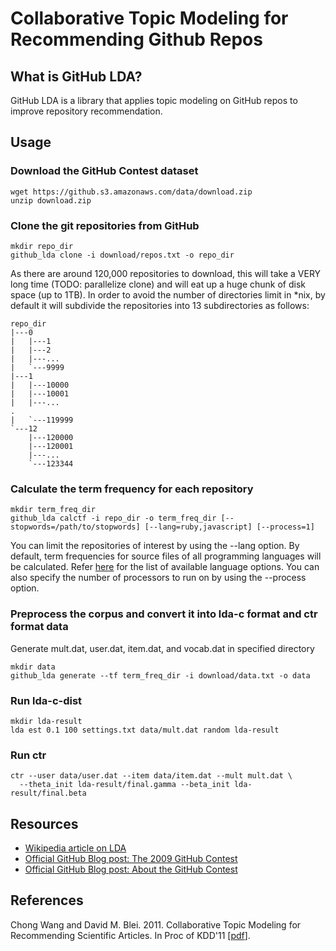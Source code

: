 # Collaborative Topic Modeling for Recommending Github Repos

## What is GitHub LDA?

GitHub LDA is a library that applies topic modeling on GitHub repos to improve repository recommendation.

## Usage

### Download the GitHub Contest dataset

    wget https://github.s3.amazonaws.com/data/download.zip
    unzip download.zip

### Clone the git repositories from GitHub

    mkdir repo_dir
    github_lda clone -i download/repos.txt -o repo_dir

As there are around 120,000 repositories to download, this will take a VERY long time (TODO: parallelize clone) and will eat up a huge chunk of disk space (up to 1TB). In order to avoid the number of directories limit in \*nix, by default it will subdivide the repositories into 13 subdirectories as follows:

    repo_dir
    |---0
    |   |---1
    |   |---2
    |   |---...
    |   `---9999
    |---1
    |   |---10000
    |   |---10001
    |   |---...
    .
    |   `---119999
    `---12
        |---120000
        |---120001
        |---...
        `---123344

### Calculate the term frequency for each repository

    mkdir term_freq_dir
    github_lda calctf -i repo_dir -o term_freq_dir [--stopwords=/path/to/stopwords] [--lang=ruby,javascript] [--process=1]

You can limit the repositories of interest by using the --lang option. By default, term frequencies for source files of all programming languages will be calculated. Refer [here][lang] for the list of available language options. You can also specify the number of processors to run on by using the --process option.

### Preprocess the corpus and convert it into lda-c format and ctr format data

Generate mult.dat, user.dat, item.dat, and vocab.dat in specified directory

    mkdir data
    github_lda generate --tf term_freq_dir -i download/data.txt -o data

### Run lda-c-dist

    mkdir lda-result
    lda est 0.1 100 settings.txt data/mult.dat random lda-result

### Run ctr

    ctr --user data/user.dat --item data/item.dat --mult mult.dat \
      --theta_init lda-result/final.gamma --beta_init lda-result/final.beta

## Resources

+ [Wikipedia article on LDA][wikipedia]
+ [Official GitHub Blog post: The 2009 GitHub Contest][blog1]
+ [Official GitHub Blog post: About the GitHub Contest][blog2]

## References

Chong Wang and David M. Blei. 2011. Collaborative Topic Modeling for Recommending Scientific Articles. In Proc of KDD'11  [[pdf][pdf]].

[pdf]: http://www.cs.cmu.edu/~chongw/papers/WangBlei2011.pdf
[wikipedia]: http://en.wikipedia.org/wiki/Latent_Dirichlet_allocation
[blog1]: https://github.com/blog/466-the-2009-github-contest
[blog2]: https://github.com/blog/481-about-the-github-contest
[data]: https://github.s3.amazonaws.com/data/download.zip
[lang]: https://github.com/github/linguist/blob/master/lib/linguist/languages.yml

